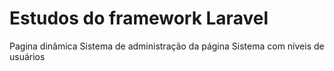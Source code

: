 # Estudos do framework Laravel
  Pagina dinâmica
  Sistema de administração da página
  Sistema com níveis de usuários